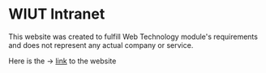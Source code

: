 # WIUT Intranet
This website was created to fulfill Web Technology module's requirements and does not represent any actual company or service.

Here is the  → [link](https://wiut-intranet-for-web-technology.netlify.app) to the website
